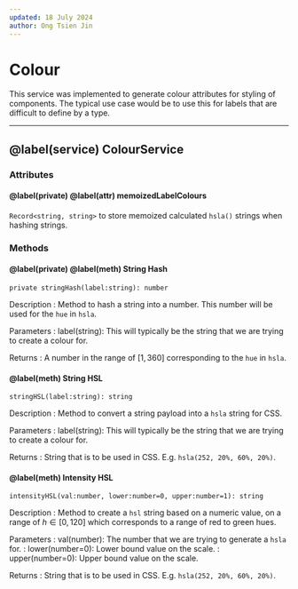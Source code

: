 ```yaml
---
updated: 18 July 2024
author: Ong Tsien Jin
---
```


# Colour

This service was implemented to generate colour attributes for styling of components. The typical use case would be to use this for labels that are difficult to define by a type.

---

## @label(service) ColourService

### Attributes

#### @label(private) @label(attr) memoizedLabelColours

`Record<string, string>` to store memoized calculated `hsla()` strings when hashing strings.

### Methods

#### @label(private) @label(meth) String Hash

    private stringHash(label:string): number

Description
: Method to hash a string into a number. This number will be used for the `hue` in `hsla`.

Parameters
: label(string): This will typically be the string that we are trying to create a colour for.

Returns
: A number in the range of $[1, 360]$ corresponding to the `hue` in `hsla`.

#### @label(meth) String HSL

    stringHSL(label:string): string

Description
: Method to convert a string payload into a `hsla` string for CSS.

Parameters
: label(string): This will typically be the string that we are trying to create a colour for.

Returns
: String that is to be used in CSS. E.g. `hsla(252, 20%, 60%, 20%)`.

#### @label(meth) Intensity HSL

    intensityHSL(val:number, lower:number=0, upper:number=1): string

Description
: Method to create a `hsl` string based on a numeric value, on a range of $h\in[0, 120]$ which corresponds to a range of red to green hues.

Parameters
: val(number): The number that we are trying to generate a `hsla` for.
: lower(number=0): Lower bound value on the scale.
: upper(number=0): Upper bound value on the scale.

Returns
: String that is to be used in CSS. E.g. `hsla(252, 20%, 60%, 20%)`.
